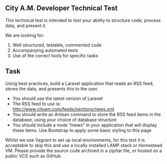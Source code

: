 ## City A.M. Developer Technical Test

This technical test is intended to test your ability to structure code, process data, and present it.

We are looking for:

1. Well structured, testable, commented code
2. Accompanying automated tests
3. Use of the correct tools for specific tasks

## Task
Using best practices, build a Laravel application that reads an RSS feed, stores the data, and presents this to the user.

- You should use the latest version of Laravel
- The RSS feed to use is:
  http://www.cityam.com/feeds/sections/news.xml
- You should write an Artisan command to store the RSS feed items in the database, using your choice of database structure
- You should include a route “/news” in your application that will display these items. Use Bootstrap to apply some basic styling to this page

Whilst we use Vagrant to set up local environments, for this test it is acceptable to skip this and use a locally installed LAMP stack or Homestead VM. Please provide the source code archived in a zip/tar file, or hosted on a public VCS such as GitHub.
